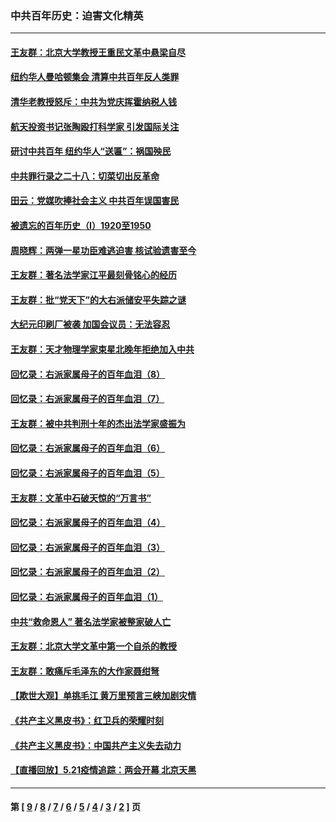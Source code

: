 ### 中共百年历史：迫害文化精英
---
#### [王友群：北京大学教授王重民文革中悬梁自尽](../../pages/nf1176111/n13084645.md?07290430) 
#### [纽约华人曼哈顿集会 清算中共百年反人类罪](../../pages/nf1176111/n13084157.md?07290430) 
#### [清华老教授怒斥：中共为党庆挥霍纳税人钱](../../pages/nf1176111/n13071430.md?07290430) 
#### [航天投资书记张陶殴打科学家 引发国际关注](../../pages/nf1176111/n13069132.md?07290430) 
#### [研讨中共百年 纽约华人“送匾”：祸国殃民](../../pages/nf1176111/n13057367.md?07290430) 
#### [中共罪行录之二十八：切菜切出反革命](../../pages/nf1176111/n13030600.md?07290430) 
#### [田云：党媒吹捧社会主义 中共百年误国害民](../../pages/nf1176111/n13006682.md?07290430) 
#### [被遗忘的百年历史（I）1920至1950](../../pages/nf1176111/n12986411.md?07290430) 
#### [周晓辉：两弹一星功臣难逃迫害 核试验遗害至今](../../pages/nf1176111/n12974997.md?07290430) 
#### [王友群：著名法学家江平最刻骨铭心的经历](../../pages/nf1176111/n12970787.md?07290430) 
#### [王友群：批“党天下”的大右派储安平失踪之谜](../../pages/nf1176111/n12954229.md?07290430) 
#### [大纪元印刷厂被袭 加国会议员：无法容忍](../../pages/nf1176111/n12883028.md?07290430) 
#### [王友群：天才物理学家束星北晚年拒绝加入中共](../../pages/nf1176111/n12792913.md?07290430) 
#### [回忆录：右派家属母子的百年血泪（8）](../../pages/nf1176111/n12706196.md?07290430) 
#### [回忆录：右派家属母子的百年血泪（7）](../../pages/nf1176111/n12706191.md?07290430) 
#### [王友群：被中共判刑十年的杰出法学家盛振为](../../pages/nf1176111/n12706141.md?07290430) 
#### [回忆录：右派家属母子的百年血泪（6）](../../pages/nf1176111/n12698863.md?07290430) 
#### [回忆录：右派家属母子的百年血泪（5）](../../pages/nf1176111/n12692515.md?07290430) 
#### [王友群：文革中石破天惊的“万言书”](../../pages/nf1176111/n12690994.md?07290430) 
#### [回忆录：右派家属母子的百年血泪（4）](../../pages/nf1176111/n12686410.md?07290430) 
#### [回忆录：右派家属母子的百年血泪（3）](../../pages/nf1176111/n12683820.md?07290430) 
#### [回忆录：右派家属母子的百年血泪（2）](../../pages/nf1176111/n12679738.md?07290430) 
#### [回忆录：右派家属母子的百年血泪（1）](../../pages/nf1176111/n12678112.md?07290430) 
#### [中共“救命恩人” 著名法学家被整家破人亡](../../pages/nf1176111/n12658168.md?07290430) 
#### [王友群：北京大学文革中第一个自杀的教授](../../pages/nf1176111/n12632697.md?07290430) 
#### [王友群：敢痛斥毛泽东的大作家聂绀弩](../../pages/nf1176111/n12384788.md?07290430) 
#### [【欺世大观】单挑毛江 黄万里预言三峡加剧灾情](../../pages/nf1176111/n12357101.md?07290430) 
#### [《共产主义黑皮书》：红卫兵的荣耀时刻](../../pages/nf1176111/n12190329.md?07290430) 
#### [《共产主义黑皮书》：中国共产主义失去动力](../../pages/nf1176111/n12168749.md?07290430) 
#### [【直播回放】5.21疫情追踪：两会开幕 北京天黑](../../pages/nf1176111/n12126358.md?07290430) 

---
#### 第 [ [9](./9.md?07290430) / [8](./8.md?07290430) / [7](./7.md?07290430) / [6](./6.md?07290430) / [5](./5.md?07290430) / [4](./4.md?07290430) / [3](./3.md?07290430) / [2](./2.md?07290430) ] 页
